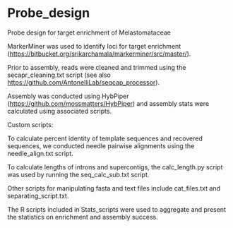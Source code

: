 # Probe_design
Probe design for target enrichment of Melastomataceae

MarkerMiner was used to identify loci for target enrichment (https://bitbucket.org/srikarchamala/markerminer/src/master/).

Prior to assembly, reads were cleaned and trimmed using the secapr_cleaning.txt script (see also https://github.com/AntonelliLab/seqcap_processor).

Assembly was conducted using HybPiper (https://github.com/mossmatters/HybPiper) and assembly stats were calculated using associated scripts.

Custom scripts:

To calculate percent identity of template sequences and recovered sequences, we conducted needle pairwise alignments using the needle_align.txt script. 

To calculate lengths of introns and supercontigs, the calc_length.py script was used by running the seq_calc_sub.txt script. 

Other scripts for manipulating fasta and text files include cat_files.txt and separating_script.txt.

The R scripts included in Stats_scripts were used to aggregate and present the statistics on enrichment and assembly success. 